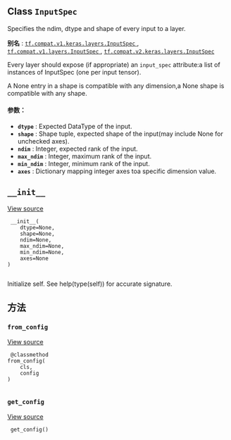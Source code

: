 

## Class  `InputSpec` 
Specifies the ndim, dtype and shape of every input to a layer.

**别名** : [ `tf.compat.v1.keras.layers.InputSpec` ](/api_docs/python/tf/keras/layers/InputSpec), [ `tf.compat.v1.layers.InputSpec` ](/api_docs/python/tf/keras/layers/InputSpec), [ `tf.compat.v2.keras.layers.InputSpec` ](/api_docs/python/tf/keras/layers/InputSpec)

Every layer should expose (if appropriate) an  `input_spec`  attribute:a list of instances of InputSpec (one per input tensor).

A None entry in a shape is compatible with any dimension,a None shape is compatible with any shape.

#### 参数：
- **`dtype`** : Expected DataType of the input.
- **`shape`** : Shape tuple, expected shape of the input(may include None for unchecked axes).
- **`ndim`** : Integer, expected rank of the input.
- **`max_ndim`** : Integer, maximum rank of the input.
- **`min_ndim`** : Integer, minimum rank of the input.
- **`axes`** : Dictionary mapping integer axes toa specific dimension value.


##  `__init__` 
[View source](https://github.com/tensorflow/tensorflow/blob/r2.0/tensorflow/python/keras/engine/input_spec.py#L54-L81)

```
 __init__(
    dtype=None,
    shape=None,
    ndim=None,
    max_ndim=None,
    min_ndim=None,
    axes=None
)
 
```

Initialize self.  See help(type(self)) for accurate signature.

## 方法


###  `from_config` 
[View source](https://github.com/tensorflow/tensorflow/blob/r2.0/tensorflow/python/keras/engine/input_spec.py#L101-L103)

```
 @classmethod
from_config(
    cls,
    config
)
 
```

###  `get_config` 
[View source](https://github.com/tensorflow/tensorflow/blob/r2.0/tensorflow/python/keras/engine/input_spec.py#L92-L99)

```
 get_config()
 
```

